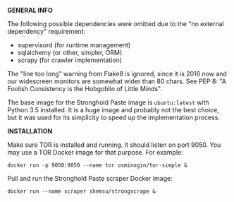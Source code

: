 **GENERAL INFO**

The following possible dependencies were omitted due to the "no external dependency" requirement:
* supervisord (for runtime management)
* sqlalchemy (or other, simpler, ORM)
* scrapy (for crawler implementation)

The "line too long" warning from Flake8 is ignored, since it is 2016 now and our widescreen monitors are somewhat wider than 80 chars.
See PEP 8: "A Foolish Consistency is the Hobgoblin of Little Minds".

The base image for the Stronghold Paste image is `ubuntu:latest` with Python 3.5 installed.
It is a huge image and probably not the best choice, but it was used for its simplicity to speed up the implementation process.

**INSTALLATION**

Make sure TOR is installed and running. It should listen on port 9050.
You may use a TOR Docker image for that purpose. For example:

`docker run -p 9050:9050 --name tor osminogin/tor-simple &`

Pull and run the Stronghold Paste scraper Docker image:

`docker run --name scraper shemsu/strongscrape &`


